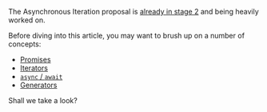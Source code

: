 The Asynchronous Iteration proposal is [already in stage 2][stage] and being heavily worked on.

Before diving into this article, you may want to brush up on a number of concepts:

- [Promises][promise]
- [Iterators][iterator]
- [`async` / `await`][async-await]
- [Generators][generator]

Shall we take a look?

[stage]: https://github.com/tc39/proposals/tree/bae93fb054b77934db956d39519e9eb7a8ed49ad#active-proposals "tc39/proposals on GitHub"
[promise]: /articles/es6-promises-in-depth "ES6 Promises in Depth on Pony Foo"
[iterator]: /articles/es6-iterators-in-depth "ES6 Iterators in Depth on Pony Foo"
[async-await]: /articles/understanding-javascript-async-await "Understanding JavaScript’s async await on Pony Foo"
[generator]: /articles/es6-generators-in-depth "ES6 Generators in Depth on Pony Foo"
